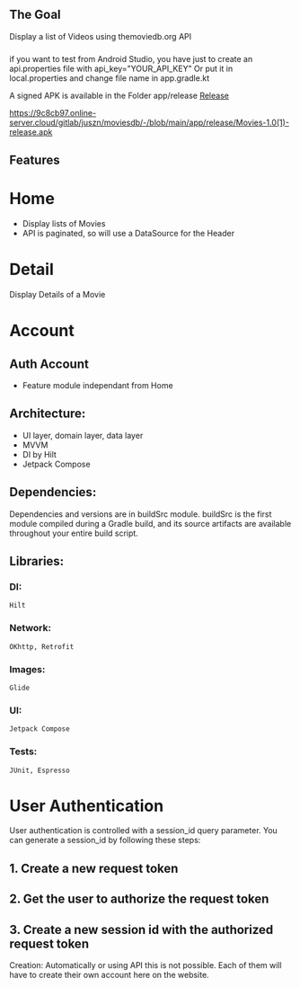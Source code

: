 ## The Goal
Display a list of Videos using themoviedb.org API

### 
if you want to test from Android Studio, you have just to create an api.properties file 
with api_key="YOUR_API_KEY" 
Or put it in local.properties and change file name in app.gradle.kt

A signed APK is available in the Folder app/release [Release](/app/release)

https://9c8cb97.online-server.cloud/gitlab/juszn/moviesdb/-/blob/main/app/release/Movies-1.0(1)-release.apk

## Features
# Home
* Display lists of Movies
* API is paginated, so will use a DataSource for the Header

# Detail
Display Details of a Movie

# Account
## Auth Account
* Feature module independant from Home

## Architecture:
* UI layer, domain layer, data layer
* MVVM
* DI by Hilt
* Jetpack Compose

## Dependencies:
Dependencies and versions are in buildSrc module. buildSrc is the first module compiled during a Gradle build, and its source artifacts are available throughout your entire build script.


## Libraries:
### DI:
    Hilt
### Network:
    OKhttp, Retrofit
### Images:
    Glide

### UI:
    Jetpack Compose

### Tests:
    JUnit, Espresso


# User Authentication
User authentication is controlled with a session_id query parameter. You can generate a session_id by following these steps:
## 1. Create a new request token
## 2. Get the user to authorize the request token
## 3. Create a new  session id with the authorized request token

Creation:
Automatically or using API this is not possible.
Each of them will have to create their own account here on the website.
